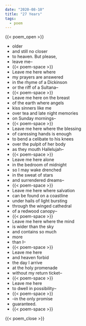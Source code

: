 ```yaml
---
date: "2020-08-10"
title: "27 Years"
tags:
  - poem
---
```

  
{{< poem_open >}}

* older
* and still no closer
* to heaven. But please,
* leave me–
* {{< poem-space >}}
* Leave me here where
* my prayers are answered
* in the rhyme of a Dickinson
* or the riff of a Sultana–
* {{< poem-space >}}
* Leave me here on the breast
* of the earth where angels
* kiss sinners like me
* over tea and late night memories
* on Sunday mornings–
* {{< poem-space >}}
* Leave me here where the blessing
* of caressing hands is enough
* to bend a celibate to his knees
* over the pulpit of her body
* as they mouth Hallelujah–
* {{< poem-space >}}
* Leave me here alone
* in the bedroom of midnight
* so I may wake drenched
* in the sweat of stars
* and surrendered dreams–
* {{< poem-space >}}
* Leave me here where salvation
* can be found on a coastline
* under hails of light bursting
* through the winged cathedral
* of a redwood canopy–
* {{< poem-space >}}
* Leave me here where the mind
* is wider than the sky
* and contains so much
* more
* than I–
* {{< poem-space >}}
* Leave me here
* and heaven forbid
* the day I arrive
* at the holy promenade
* without my return ticket–
* {{< poem-space >}}
* Leave me here
* to dwell in possibility–
* {{< poem-space >}}
* –in the only promise
* guaranteed.
* {{< poem-space >}}

{{< poem_close >}}